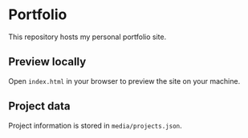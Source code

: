 # Portfolio

This repository hosts my personal portfolio site.

## Preview locally
Open `index.html` in your browser to preview the site on your machine.

## Project data
Project information is stored in `media/projects.json`.
